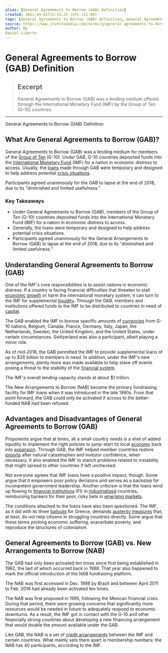 ```yaml
---
alias: [General Agreements to Borrow (GAB) Definition]
created: 2021-03-01T12:13:23 (UTC +11:00)
tags: [General Agreements to Borrow (GAB) Definition, General Agreements to Borrow (GAB) Definition]
source: https://www.investopedia.com/terms/g/general-agreements-to-borrow.asp
author: By
Daniel Liberto
---
```


# General Agreements to Borrow (GAB) Definition

> ## Excerpt
> General Agreements to Borrow (GAB) was a lending medium offered through the International Monetary Fund (IMF) by the Group of Ten (G-10) countries.

---

General Agreements to Borrow (GAB) Definition
## What Are General Agreements to Borrow (GAB)?

General Agreements to Borrow (GAB) was a lending medium for members of the [Group of Ten](https://www.investopedia.com/terms/g/groupoften.asp) (G-10). Under GAB, G-10 countries deposited funds into the [International Monetary Fund](https://www.investopedia.com/terms/i/imf.asp) (IMF) for a nation in economic distress to access. Usually, the [loans](https://www.investopedia.com/terms/l/loan.asp) made through GAB were temporary and designed to help address potential [crisis situations](https://www.investopedia.com/terms/f/financial-crisis.asp).

Participants agreed unanimously for the GAB to lapse at the end of 2018, due to its "diminished and limited usefulness."

### Key Takeaways

-   Under General Agreements to Borrow (GAB), members of the Group of Ten (G-10) countries deposited funds into the International Monetary Fund (IMF) for a nation in economic distress to access.
-   Generally, the loans were temporary and designed to help address potential crisis situations.
-   Participants agreed unanimously for the General Arrangements to Borrow (GAB) to lapse at the end of 2018, due to its "diminished and limited usefulness."

## Understanding General Agreements to Borrow (GAB)

One of the IMF's core responsibilities is to assist nations in economic distress. If a country is facing financial difficulties that threaten to stall [economic growth](https://www.investopedia.com/terms/e/economicgrowth.asp) or harm the international monetary system, it can turn to the IMF for supplemental [liquidity](https://www.investopedia.com/terms/l/liquidity.asp). Through the GAB, members and institutions offered funds to the IMF to be distributed to countries in need of [capital](https://www.investopedia.com/terms/c/capital.asp).

The GAB enabled the IMF to borrow specific amounts of [currencies](https://www.investopedia.com/terms/c/currency.asp) from G-10 nations, Belgium, Canada, France, Germany, Italy, Japan, the Netherlands, Sweden, the United Kingdom, and the United States, under certain circumstances. Switzerland was also a participant, albeit playing a minor role.

As of mid-2018, the GAB permitted the IMF to provide supplemental loans of up to $26 billion to members in need. In addition, under the IMF's new arrangements, plenty more was made available to help stave off events posing a threat to the stability of the [financial system](https://www.investopedia.com/terms/f/financial-system.asp).

The IMF's overall lending capacity stands at about $1 trillion.

The New Arrangements to Borrow (NAB) became the primary fundraising facility for IMF loans when it was introduced in the late 1990s. From that point forward, the GAB could only be activated if access to the better-funded NAB had been refused.

## Advantages and Disadvantages of General Agreements to Borrow (GAB)

Proponents argue that at times, all a small country needs is a shot of added liquidity to implement the right policies to jump-start its local [economy](https://www.investopedia.com/terms/e/economy.asp) back into [expansion](https://www.investopedia.com/terms/e/expansion.asp). Through GAB, the IMF helped member countries restore [exports](https://www.investopedia.com/terms/e/export.asp) after natural catastrophes and investor confidence, when necessary. It also enabled the IMF to stanch problems related to instability that might spread to other countries if left unchecked.

Not everyone agrees that IMF loans have a positive impact, though. Some argue that it empowers poor policy decisions and serves as a backstop for incompetent government leadership. Another criticism is that the loans wind up flowing to [financial institutions](https://www.investopedia.com/terms/f/financialinstitution.asp) (FI) in [industrialized](https://www.investopedia.com/terms/i/industrialization.asp) countries, reimbursing bankers for their poor, risky bets in [emerging markets](https://www.investopedia.com/terms/e/emergingmarketeconomy.asp).

The conditions attached to the loans have also been questioned. The IMF, as it did with its three [bailouts](https://www.investopedia.com/terms/b/bailout.asp) for Greece, demands [austerity measures](https://www.investopedia.com/ask/answers/12/austerity-measures.asp) that, at best, do not help citizens in struggling countries directly. Some argue that these terms prolong economic suffering, exacerbate poverty, and reproduce the structures of colonialism.

## General Agreements to Borrow (GAB) vs. New Arrangements to Borrow (NAB)

The GAB had only been activated ten times since first being established in 1962, the last of which occurred back in 1998. That year also happened to mark the official introduction of the NAB fundraising platform.

The NAB was first accessed in Dec. 1998 by Brazil and between April 2011 to Feb. 2016 had already been activated ten times.

The NAB was first proposed in 1995, following the Mexican financial crisis. During that period, there were growing concerns that significantly more resources would be needed in future to adequately respond to economic downturns. As a result, the IMF got in contact with the G-10 and other financially strong countries about developing a new financing arrangement that would double the amount available under the GAB.

Like GAB, the NAB is a set of [credit arrangements](https://www.investopedia.com/terms/c/creditagreement.asp) between the IMF and certain countries. What mainly sets them apart is membership numbers: the NAB has 40 participants, according to the IMF.
